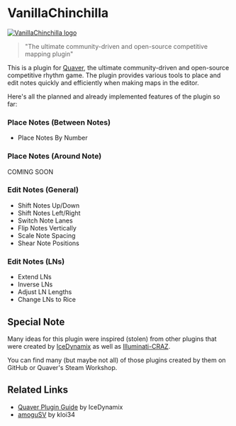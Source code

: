 # VanillaChinchilla
[![VanillaChinchilla logo](https://github.com/kloi34/VanillaChinchilla/assets/53842237/4e06234d-9011-4e52-8ba1-7bc466d461f8)](#)
> "The ultimate community-driven and open-source competitive mapping plugin"

This is a plugin for [Quaver](https://github.com/Quaver), the ultimate community-driven and open-source competitive rhythm game.
The plugin provides various tools to place and edit notes quickly and efficiently when making maps in the editor.

Here's all the planned and already implemented features of the plugin so far:

### Place Notes (Between Notes)
- Place Notes By Number

### Place Notes (Around Note)
COMING SOON

### Edit Notes (General)
- Shift Notes Up/Down
- Shift Notes Left/Right
- Switch Note Lanes
- Flip Notes Vertically
- Scale Note Spacing
- Shear Note Positions

### Edit Notes (LNs)
- Extend LNs
- Inverse LNs
- Adjust LN Lengths
- Change LNs to Rice

## Special Note
Many ideas for this plugin were inspired (stolen) from other plugins that were created by
[IceDynamix](https://github.com/IceDynamix) as well as
[Illuminati-CRAZ](https://github.com/Illuminati-CRAZ).

You can find many (but maybe not all) of those plugins created by them on GitHub or Quaver's Steam Workshop.

## Related Links
* [Quaver Plugin Guide](https://github.com/IceDynamix/QuaverPluginGuide/blob/master/quaver_plugin_guide.md) by IceDynamix
* [amoguSV](https://github.com/kloi34/amoguSV) by kloi34
